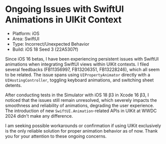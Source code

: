 # Ongoing Issues with SwiftUI Animations in UIKit Context

- Platform: iOS
- Area: SwiftUI
- Type: Incorrect/Unexpected Behavior
- Build: iOS 18 Seed 3 (22A5307f)

Since iOS 16 betas, I have been experiencing persistent issues with SwiftUI animations when integrating SwiftUI views within UIKit contexts. I filed several feedbacks (FB11356997, FB13206351, FB13228246), which all seem to be related. The issue spans using `UIPropertyAnimator` directly with a `UIHostingController`, toggling keyboard animations, and switching sheet detents.

After conducting tests in the Simulator with iOS 18 β3 in Xcode 16 β3, I noticed that the issues still remain unresolved, which severely impacts the smoothness and reliability of animations, degrading the user experience. The introduction of new `SwiftUI.Animation`-related APIs in UIKit at WWDC 2024 didn't make any difference.

I am seeking possible workarounds or confirmation if using UIKit exclusively is the only reliable solution for proper animation behavior as of now. Thank you for your attention to these ongoing concerns.
